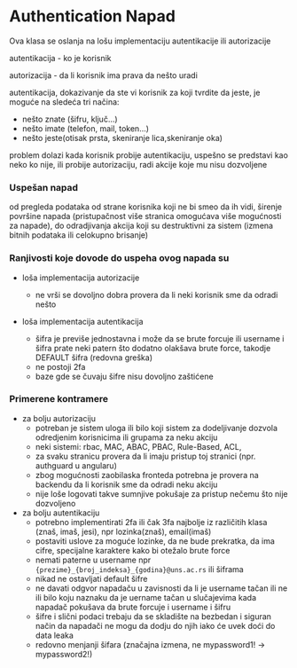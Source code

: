# Authentication Napad

Ova klasa se oslanja na lošu implementaciju autentikacije ili autorizacije

autentikacija - ko je korisnik

autorizacija - da li korisnik ima prava da nešto uradi

autentikacija, dokazivanje da ste vi korisnik za koji tvrdite da jeste, je moguće na sledeća tri načina:
- nešto znate (šifru, ključ...)
- nešto imate (telefon, mail, token...)
- nešto jeste(otisak prsta, skeniranje lica,skeniranje oka)

problem dolazi kada korisnik probije autentikaciju, uspešno se predstavi kao neko ko nije, ili probije autorizaciju, radi akcije koje mu nisu dozvoljene

### Uspešan napad
 od pregleda podataka od strane korisnika koji ne bi smeo da ih vidi, širenje površine napada (pristupačnost više stranica omogućava više mogućnosti za napade), do odradjivanja akcija koji su destruktivni za sistem (izmena bitnih podataka ili celokupno brisanje)


### Ranjivosti koje dovode do uspeha ovog napada su
- loša implementacija autorizacije
    - ne vrši se dovoljno dobra provera da li neki korisnik sme da odradi nešto

- loša implementacija autentikacija
    - šifra je previše jednostavna i može da se brute forcuje ili username i šifra prate neki patern što dodatno olakšava brute force, takodje DEFAULT šifra (redovna greška)
    - ne postoji 2fa
    - baze gde se čuvaju šifre nisu dovoljno zaštićene 


### Primerene kontramere
- za bolju autorizaciju
    - potreban je sistem uloga ili bilo koji sistem za dodeljivanje dozvola odredjenim korisnicima ili grupama za neku akciju
    - neki sistemi: rbac, MAC, ABAC, PBAC, Rule-Based, ACL,
    - za svaku stranicu provera da li imaju pristup toj stranici (npr. authguard u angularu)
    - zbog mogućnosti  zaobilaska fronteda potrebna je provera na backendu da li korisnik sme da odradi neku akciju
    - nije loše logovati takve sumnjive pokušaje za pristup nečemu što nije dozvoljeno
- za bolju autentikaciju
    - potrebno implementirati 2fa ili čak 3fa najbolje iz različitih klasa (znaš, imaš, jesi), npr lozinka(znaš), email(imaš)
    - postaviti uslove za moguće lozinke, da ne bude prekratka, da ima cifre, specijalne karaktere kako bi otežalo brute force
    - nemati paterne u username npr `{prezime}_{broj_indeksa}_{godina}@uns.ac.rs` ili šiframa
    - nikad ne ostavljati default šifre
    - ne davati odgvor napadaču u zavisnosti da li je username tačan ili ne ili bilo koju naznaku da je uername tačan u slučajevima kada napadač pokušava da brute forcuje i username i šifru
    - šifre i slični podaci trebaju da se skladište na bezbedan i siguran način da napadači ne mogu da dodju do njih iako će uvek doći do data leaka
    - redovno menjanji šifara (značajna izmena, ne mypassword1! -> mypassword2!)